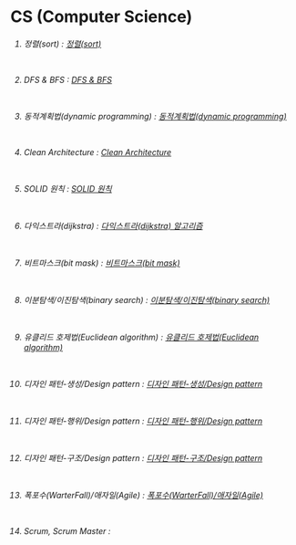 # CS (Computer Science)

<h6>
  
1. 정렬(sort) : <a href="https://github.com/kimTH65/cs/blob/main/%EC%A0%95%EB%A0%AC.md">정렬(sort)</a> 
 
<br> 

2. DFS & BFS : <a href="https://github.com/kimTH65/cs/blob/main/DFS%20%26%20BFS.md">DFS & BFS</a> <br>

<br>

3. 동적계획법(dynamic programming) : <a href="https://github.com/kimTH65/cs/blob/main/%EB%8F%99%EC%A0%81%20%EA%B3%84%ED%9A%8D%EB%B2%95.md">동적계획법(dynamic programming) </a>

<br>

4. Clean Architecture : <a href="https://github.com/kimTH65/cs/blob/main/clean%20architecture.md">Clean Architecture</a>

<br>

5. SOLID 원칙 : <a href="https://github.com/kimTH65/cs/blob/main/SOLID%20%EC%9B%90%EC%B9%99.md">SOLID 원칙</a> 

<br>

6. 다익스트라(dijkstra) : <a href="https://github.com/kimTH65/cs/blob/main/%EB%8B%A4%EC%9D%B5%EC%8A%A4%ED%8A%B8%EB%9D%BC.md">다익스트라(dijkstra) 알고리즘</a> 

<br>

7. 비트마스크(bit mask) : <a href="https://github.com/kimTH65/cs/blob/main/%EB%B9%84%ED%8A%B8%EB%A7%88%EC%8A%A4%ED%81%AC.md">비트마스크(bit mask)</a> 

<br>

8. 이분탐색/이진탐색(binary search) : <a href="https://github.com/kimTH65/cs/blob/main/%EC%9D%B4%EB%B6%84%20%ED%83%90%EC%83%89.md">이분탐색/이진탐색(binary search)</a> 

<br>

9. 유클리드 호제법(Euclidean algorithm) : <a href="https://github.com/kimTH65/cs/blob/main/%EC%9C%A0%ED%81%B4%EB%A6%AC%EB%93%9C%20%ED%98%B8%EC%A0%9C%EB%B2%95.md">유클리드 호제법(Euclidean algorithm)</a> 

<br>
  
10. 디자인 패턴-생성/Design pattern : <a href="https://github.com/kimTH65/cs/blob/main/%EB%94%94%EC%9E%90%EC%9D%B8%20%ED%8C%A8%ED%84%B4(%EC%83%9D%EC%84%B1).md">디자인 패턴-생성/Design pattern</a>

<br>

11. 디자인 패턴-행위/Design pattern : <a href="https://github.com/kimTH65/cs/blob/main/%EB%94%94%EC%9E%90%EC%9D%B8%20%ED%8C%A8%ED%84%B4(%ED%96%89%EC%9C%84).md">디자인 패턴-행위/Design pattern</a>
  
<br>
  
12. 디자인 패턴-구조/Design pattern : <a href="https://github.com/kimTH65/cs/blob/main/%EB%94%94%EC%9E%90%EC%9D%B8%20%ED%8C%A8%ED%84%B4(%EA%B5%AC%EC%A1%B0).md ">디자인 패턴-구조/Design pattern</a>

<br>

13. 폭포수(WarterFall)/애자일(Agile) : <a href="https://github.com/kimTH65/cs/blob/main/폭포수(WarterFall)and애자일(Agile).md">폭포수(WarterFall)/애자일(Agile)</a> 

<br>

14. Scrum, Scrum Master :  
    
</h6>

